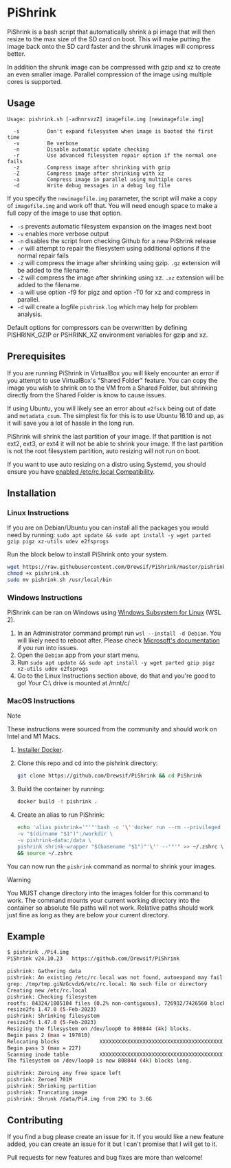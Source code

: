 # PiShrink

PiShrink is a bash script that automatically shrink a pi image that will then
resize to the max size of the SD card on boot. This will make putting the
image back onto the SD card faster and the shrunk images will compress better.

In addition the shrunk image can be compressed with gzip and xz to create an
even smaller image. Parallel compression of the image using multiple cores is
supported.

## Usage

```text
Usage: pishrink.sh [-adhnrsvzZ] imagefile.img [newimagefile.img]

  -s         Don't expand filesystem when image is booted the first time
  -v         Be verbose
  -n         Disable automatic update checking
  -r         Use advanced filesystem repair option if the normal one fails
  -z         Compress image after shrinking with gzip
  -Z         Compress image after shrinking with xz
  -a         Compress image in parallel using multiple cores
  -d         Write debug messages in a debug log file
```

If you specify the `newimagefile.img` parameter, the script will make a copy
of `imagefile.img` and work off that. You will need enough space to make a
full copy of the image to use that option.

* `-s` prevents automatic filesystem expansion on the images next boot
* `-v` enables more verbose output
* `-n` disables the script from checking Github for a new PiShrink release
* `-r` will attempt to repair the filesystem using additional options if the normal repair fails
* `-z` will compress the image after shrinking using gzip. `.gz` extension will be added to the filename.
* `-Z` will compress the image after shrinking using xz. `.xz` extension will be added to the filename.
* `-a` will use option -f9 for pigz and option -T0 for xz and compress in parallel.
* `-d` will create a logfile `pishrink.log` which may help for problem analysis.

Default options for compressors can be overwritten by defining PISHRINK_GZIP
or PSHRINK_XZ environment variables for gzip and xz.

## Prerequisites

If you are running PiShrink in VirtualBox you will likely encounter an error
if you attempt to use VirtualBox's "Shared Folder" feature. You can copy the
image you wish to shrink on to the VM from a Shared Folder, but shrinking
directly from the Shared Folder is know to cause issues.

If using Ubuntu, you will likely see an error about `e2fsck` being out of date
and `metadata_csum`. The simplest fix for this is to use Ubuntu 16.10 and up,
as it will save you a lot of hassle in the long run.

PiShrink will shrink the last partition of your image. If that partition is
not ext2, ext3, or ext4 it will not be able to shrink your image. If the last
partition is not the root filesystem partition, auto resizing will not run on
boot.

If you want to use auto resizing on a distro using Systemd, you should ensure you have
[enabled /etc/rc.local Compatibility](https://www.linuxbabe.com/linux-server/how-to-enable-etcrc-local-with-systemd).

## Installation

### Linux Instructions

If you are on Debian/Ubuntu you can install all the packages you would need by running: `sudo apt update && sudo apt install -y wget parted gzip pigz xz-utils udev e2fsprogs`

Run the block below to install PiShrink onto your system.

```bash
wget https://raw.githubusercontent.com/Drewsif/PiShrink/master/pishrink.sh
chmod +x pishrink.sh
sudo mv pishrink.sh /usr/local/bin
```

### Windows Instructions

PiShrink can be ran on Windows using [Windows Subsystem for Linux](https://learn.microsoft.com/en-us/windows/wsl/about) (WSL 2).

1. In an Administrator command prompt run `wsl --install -d Debian`. You will likely need to reboot after. Please check [Microsoft's documentation](https://learn.microsoft.com/en-us/windows/wsl/install) if you run into issues.
2. Open the `Debian` app from your start menu.
3. Run `sudo apt update && sudo apt install -y wget parted gzip pigz xz-utils udev e2fsprogs`
4. Go to the Linux Instructions section above, do that and you're good to go! Your C:\ drive is mounted at /mnt/c/

### MacOS Instructions

> [!NOTE]
> These instructions were sourced from the community and should work on Intel and M1 Macs.

1. [Installer Docker](https://docs.docker.com/docker-for-mac/install/).

2. Clone this repo and cd into the pishrink directory:

   ```bash
   git clone https://github.com/Drewsif/PiShrink && cd PiShrink
   ```

3. Build the container by running:

   ```bash
   docker build -t pishrink .
   ```

4. Create an alias to run PiShrink:

   ```bash
   echo 'alias pishrink='"'"'bash -c '\''docker run --rm --privileged \
   -v "$(dirname "$1")":/workdir \
   -v pishrink-data:/data \
   pishrink shrink-wrapper "$(basename "$1")"'\'' --'"'" >> ~/.zshrc \
   && source ~/.zshrc
   ```

You can now run the `pishrink` command as normal to shrink your images.

> [!WARNING]  
> You MUST change directory into the images folder for this command to work. The command mounts your current working directory into the container so absolute file paths will not work. Relative paths should work just fine as long as they are below your current directory.

## Example

```bash
$ pishrink ./Pi4.img
PiShrink v24.10.23 - https://github.com/Drewsif/PiShrink

pishrink: Gathering data
pishrink: An existing /etc/rc.local was not found, autoexpand may fail...
grep: /tmp/tmp.giNzGcvdz6/etc/rc.local: No such file or directory
Creating new /etc/rc.local
pishrink: Checking filesystem
rootfs: 84324/1805104 files (0.2% non-contiguous), 726932/7426560 blocks
resize2fs 1.47.0 (5-Feb-2023)
pishrink: Shrinking filesystem
resize2fs 1.47.0 (5-Feb-2023)
Resizing the filesystem on /dev/loop0 to 808844 (4k) blocks.
Begin pass 2 (max = 197810)
Relocating blocks             XXXXXXXXXXXXXXXXXXXXXXXXXXXXXXXXXXXXXXXX
Begin pass 3 (max = 227)
Scanning inode table          XXXXXXXXXXXXXXXXXXXXXXXXXXXXXXXXXXXXXXXX
The filesystem on /dev/loop0 is now 808844 (4k) blocks long.

pishrink: Zeroing any free space left
pishrink: Zeroed 701M
pishrink: Shrinking partition
pishrink: Truncating image
pishrink: Shrunk /data/Pi4.img from 29G to 3.6G
```

## Contributing

If you find a bug please create an issue for it. If you would like a new feature added, you can create an issue for it but I can't promise that I will get to it.

Pull requests for new features and bug fixes are more than welcome!
